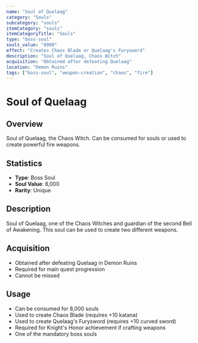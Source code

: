 ```yaml
---
name: "Soul of Quelaag"
category: "Souls"
subcategory: "souls"
itemCategory: "souls"
itemCategoryTitle: "Souls"
type: "boss-soul"
souls_value: "8000"
effect: "Creates Chaos Blade or Quelaag's Furysword"
description: "Soul of Quelaag, Chaos Witch"
acquisition: "Obtained after defeating Quelaag"
location: "Demon Ruins"
tags: ["boss-soul", "weapon-creation", "chaos", "fire"]
---
```


# Soul of Quelaag

## Overview
Soul of Quelaag, the Chaos Witch. Can be consumed for souls or used to create powerful fire weapons.

## Statistics
- **Type**: Boss Soul
- **Soul Value**: 8,000
- **Rarity**: Unique

## Description
Soul of Quelaag, one of the Chaos Witches and guardian of the second Bell of Awakening. This soul can be used to create two different weapons.

## Acquisition
- Obtained after defeating Quelaag in Demon Ruins
- Required for main quest progression
- Cannot be missed

## Usage
- Can be consumed for 8,000 souls
- Used to create Chaos Blade (requires +10 katana)
- Used to create Quelaag's Furysword (requires +10 curved sword)
- Required for Knight's Honor achievement if crafting weapons
- One of the mandatory boss souls
